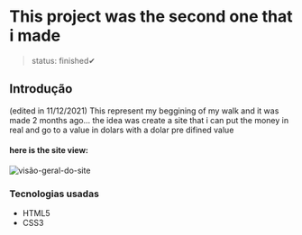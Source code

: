 <h1>This project was the second one that i made</h1>

>status: finished✔
## Introdução
<p>(edited in 11/12/2021) This represent my beggining of my walk and it was made 2 months ago... the idea was create a site that i can put the money in real and go to a value in dolars with a dolar pre difined value </p>

<h4> here is the site view:</h4>
<img src="./Visão Geral do Site.png" alt="visão-geral-do-site">

### Tecnologias usadas
<ul>
  <li>HTML5</li> 
  <li>CSS3</li> 
</ul>
